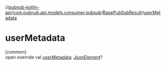 //[pubnub-kotlin-api](../../../index.md)/[com.pubnub.api.models.consumer.pubsub](../index.md)/[BasePubSubResult](index.md)/[userMetadata](user-metadata.md)

# userMetadata

[common]\
open override val [userMetadata](user-metadata.md): [JsonElement](../../com.pubnub.api/-json-element/index.md)?
